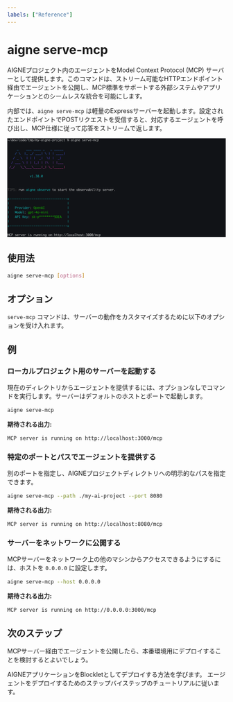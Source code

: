 ```yaml
---
labels: ["Reference"]
---
```


# aigne serve-mcp

AIGNEプロジェクト内のエージェントをModel Context Protocol (MCP) サーバーとして提供します。このコマンドは、ストリーム可能なHTTPエンドポイント経由でエージェントを公開し、MCP標準をサポートする外部システムやアプリケーションとのシームレスな統合を可能にします。

内部では、`aigne serve-mcp` は軽量のExpressサーバーを起動します。設定されたエンドポイントでPOSTリクエストを受信すると、対応するエージェントを呼び出し、MCP仕様に従って応答をストリームで返します。

![MCPサービスの実行](../assets/run-mcp-service.png)

## 使用法

```bash 基本的な使用法 icon=lucide:terminal
aigne serve-mcp [options]
```

## オプション

`serve-mcp` コマンドは、サーバーの動作をカスタマイズするために以下のオプションを受け入れます。

<x-field data-name="--path, --url" data-type="string" data-default="." data-desc="ローカルのエージェントディレクトリへのパス、またはリモートのAIGNEプロジェクトへのURL。"></x-field>

<x-field data-name="--host" data-type="string" data-default="localhost" data-desc="MCPサーバーを実行するホスト。`0.0.0.0` を使用して、サーバーをネットワークに公開します。"></x-field>

<x-field data-name="--port" data-type="number" data-default="3000" data-desc="MCPサーバーのポート。コマンドは、`PORT` 環境変数が設定されている場合はそれを尊重し、そうでなければデフォルトで3000になります。"></x-field>

<x-field data-name="--pathname" data-type="string" data-default="/mcp" data-desc="MCPサービスエンドポイントのURLパス。"></x-field>

<x-field data-name="--aigne-hub-url" data-type="string" data-desc="リモートのエージェント定義やモデルを取得するために使用される、カスタムのAIGNE HubサービスURL。"></x-field>

## 例

### ローカルプロジェクト用のサーバーを起動する

現在のディレクトリからエージェントを提供するには、オプションなしでコマンドを実行します。サーバーはデフォルトのホストとポートで起動します。

```bash 現在のディレクトリでサーバーを起動 icon=lucide:play-circle
aigne serve-mcp
```

**期待される出力:**

```text コンソール出力 icon=lucide:server
MCP server is running on http://localhost:3000/mcp
```

### 特定のポートとパスでエージェントを提供する

別のポートを指定し、AIGNEプロジェクトディレクトリへの明示的なパスを指定できます。

```bash カスタムポートとパスでサーバーを起動 icon=lucide:play-circle
aigne serve-mcp --path ./my-ai-project --port 8080
```

**期待される出力:**

```text コンソール出力 icon=lucide:server
MCP server is running on http://localhost:8080/mcp
```

### サーバーをネットワークに公開する

MCPサーバーをネットワーク上の他のマシンからアクセスできるようにするには、ホストを `0.0.0.0` に設定します。

```bash サーバーを公開 icon=lucide:play-circle
aigne serve-mcp --host 0.0.0.0
```

**期待される出力:**

```text コンソール出力 icon=lucide:server
MCP server is running on http://0.0.0.0:3000/mcp
```

## 次のステップ

MCPサーバー経由でエージェントを公開したら、本番環境用にデプロイすることを検討するとよいでしょう。

<x-cards>
  <x-card data-title="aigne deploy コマンド" data-icon="lucide:ship" data-href="/command-reference/deploy">
    AIGNEアプリケーションをBlockletとしてデプロイする方法を学びます。
  </x-card>
  <x-card data-title="Agentのデプロイガイド" data-icon="lucide:book-open-check" data-href="/guides/deploying-agents">
    エージェントをデプロイするためのステップバイステップのチュートリアルに従います。
  </x-card>
</x-cards>
